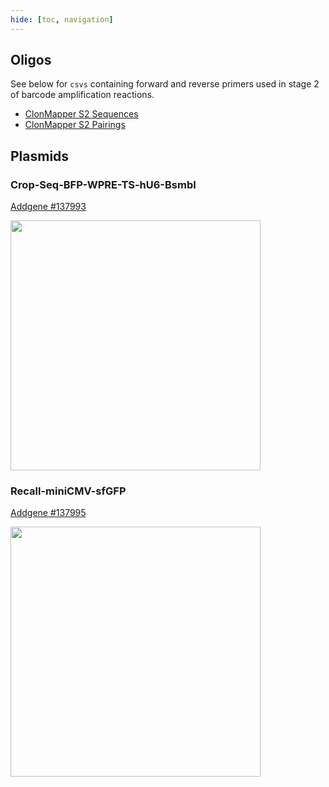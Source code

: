 ```yaml
---
hide: [toc, navigation]
---
```


## Oligos

See below for `csvs` containing forward and reverse primers
used in stage 2 of barcode amplification reactions.

- [ClonMapper S2 Sequences](./csvs/clonmapper-oligos.csv)
- [ClonMapper S2 Pairings](./csvs/pairings.csv)

## Plasmids

### Crop-Seq-BFP-WPRE-TS-hU6-BsmbI

[Addgene #137993](https://www.addgene.org/137993/)

<img 
  src="https://media.addgene.org/snapgene-media/v1.7.9-0-g88a3305/sequences/351471/d4c1ab50-d066-459b-b722-b3550554a28d/addgene-plasmid-137993-sequence-351471-map.png" 
  width="400"
/>

### Recall-miniCMV-sfGFP

[Addgene #137995](https://www.addgene.org/137995/)

<img 
  src="https://media.addgene.org/snapgene-media/v1.7.9-0-g88a3305/sequences/351481/1a78c718-1319-4e0b-95d9-5b50ac19ec0d/addgene-plasmid-137995-sequence-351481-map.png"
  width="400"
/>



